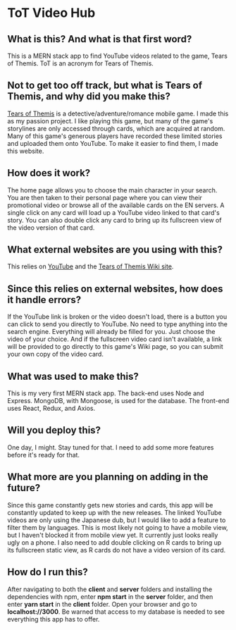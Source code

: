 # ToT Video Hub

## What is this? And what is that first word?

This is a MERN stack app to find YouTube videos related to the game, Tears of Themis. ToT is an acronym for Tears of Themis.

## Not to get too off track, but what is Tears of Themis, and why did you make this?

[Tears of Themis](https://tot.hoyoverse.com/en-us) is a detective/adventure/romance mobile game. I made this as my passion project. I like playing this game, but many of the game's storylines are only accessed through cards, which are acquired at random. Many of this game's generous players have recorded these limited stories and uploaded them onto YouTube. To make it easier to find them, I made this website.

## How does it work?

The home page allows you to choose the main character in your search. You are then taken to their personal page where you can view their promotional video or browse all of the available cards on the EN servers. A single click on any card will load up a YouTube video linked to that card's story. You can also double click any card to bring up its fullscreen view of the video version of that card.

## What external websites are you using with this?

This relies on [YouTube](https://www.youtube.com) and the [Tears of Themis Wiki site](https://tot.wiki/wiki/Tears_of_Themis_Wiki).

## Since this relies on external websites, how does it handle errors?

If the YouTube link is broken or the video doesn't load, there is a button you can click to send you directly to YouTube. No need to type anything into the search engine. Everything will already be filled for you. Just choose the video of your choice. And if the fullscreen video card isn't available, a link will be provided to go directly to this game's Wiki page, so you can submit your own copy of the video card.

## What was used to make this?

This is my very first MERN stack app. The back-end uses Node and Express. MongoDB, with Mongoose, is used for the database. The front-end uses React, Redux, and Axios.

## Will you deploy this?

One day, I might. Stay tuned for that. I need to add some more features before it's ready for that.

## What more are you planning on adding in the future?

Since this game constantly gets new stories and cards, this app will be constantly updated to keep up with the new releases. The linked YouTube videos are only using the Japanese dub, but I would like to add a feature to filter them by languages. This is most likely not going to have a mobile view, but I haven't blocked it from mobile view yet. It currently just looks really ugly on a phone. I also need to add double clicking on R cards to bring up its fullscreen static view, as R cards do not have a video version of its card.

## How do I run this?

After navigating to both the **client** and **server** folders and installing the dependencies with npm, enter **npm start** in the **server** folder, and then enter **yarn start** in the **client** folder. Open your browser and go to **localhost://3000**. Be warned that access to my database is needed to see everything this app has to offer.